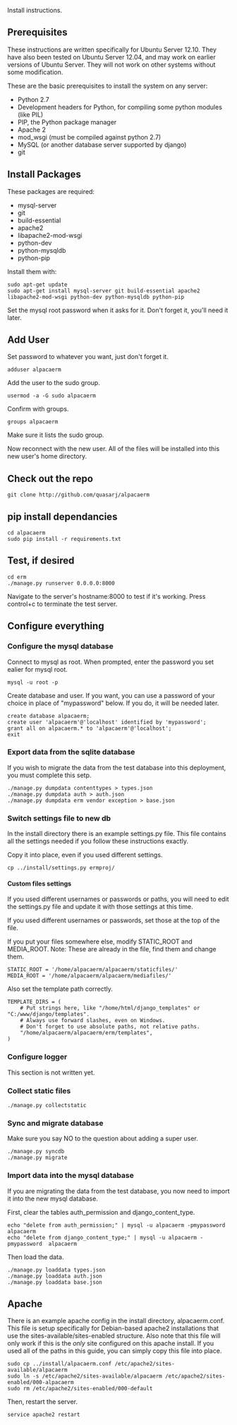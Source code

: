 Install instructions.

## Prerequisites
These instructions are written specifically for Ubuntu Server 12.10.
They have also been tested on Ubuntu Server 12.04, and may work on earlier
versions of Ubuntu Server. They will not work on other systems without 
some modification.


These are the basic prerequisites to install the system on any server:

* Python 2.7
* Development headers for Python, for compiling some python modules (like PIL)
* PIP, the Python package manager
* Apache 2
* mod_wsgi (must be compiled against python 2.7)
* MySQL (or another database server supported by django)
* git


## Install Packages

These packages are required:

* mysql-server
* git
* build-essential
* apache2
* libapache2-mod-wsgi
* python-dev
* python-mysqldb
* python-pip

Install them with:
```
sudo apt-get update
sudo apt-get install mysql-server git build-essential apache2 libapache2-mod-wsgi python-dev python-mysqldb python-pip
```

Set the mysql root password when it asks for it.
Don't forget it, you'll need it later.

## Add User

Set password to whatever you want, just don't forget it.
```
adduser alpacaerm
```

Add the user to the sudo group.
```
usermod -a -G sudo alpacaerm
```

Confirm with groups.
```
groups alpacaerm
```
Make sure it lists the sudo group.


Now reconnect with the new user. All of the files will be
installed into this new user's home directory.


## Check out the repo
```
git clone http://github.com/quasarj/alpacaerm
```

## pip install dependancies
```
cd alpacaerm
sudo pip install -r requirements.txt
```

## Test, if desired
```
cd erm
./manage.py runserver 0.0.0.0:8000
```

Navigate to the server's hostname:8000 to test if it's working.
Press control+c to terminate the test server.

## Configure everything

### Configure the mysql database
Connect to mysql as root. When prompted, enter the password you set ealier
for mysql root.
```
mysql -u root -p
```

Create database and user. If you want, you can use a password of your choice
in place of "mypassword" below. If you do, it will be needed later.
```
create database alpacaerm;
create user 'alpacaerm'@'localhost' identified by 'mypassword';
grant all on alpacaerm.* to 'alpacaerm'@'localhost';
exit
```

### Export data from the sqlite database
If you wish to migrate the data from the test database into this
deployment, you must complete this setp.

```
./manage.py dumpdata contenttypes > types.json
./manage.py dumpdata auth > auth.json
./manage.py dumpdata erm vendor exception > base.json
```


### Switch settings file to new db
In the install directory there is an example settings.py file.
This file contains all the settings needed if you follow these 
instructions exactly. 

Copy it into place, even if you used different settings.
```
cp ../install/settings.py ermproj/
```

#### Custom files settings
If you used different usernames or passwords
or paths, you will need to edit the settings.py file and 
update it with those settings at this time.

If you used different usernames or passwords, set those at the top of the file.

If you put your files somewhere else, modify STATIC_ROOT and MEDIA_ROOT.
Note: These are already in the file, find them and change them.
```
STATIC_ROOT = '/home/alpacaerm/alpacaerm/staticfiles/'
MEDIA_ROOT = '/home/alpacaerm/alpacaerm/mediafiles/'
```

Also set the template path correctly.
```
TEMPLATE_DIRS = (
    # Put strings here, like "/home/html/django_templates" or "C:/www/django/templates".
    # Always use forward slashes, even on Windows.
    # Don't forget to use absolute paths, not relative paths.
    "/home/alpacaerm/alpacaerm/erm/templates",
)
```

### Configure logger
This section is not written yet.

### Collect static files
```
./manage.py collectstatic
```

### Sync and migrate database
Make sure you say NO to the question about adding a super user.

```
./manage.py syncdb
./manage.py migrate
```


### Import data into the mysql database
If you are migrating the data from the test database, you now need to
import it into the new mysql database.

First, clear the tables auth_permission and django_content_type.
```
echo "delete from auth_permission;" | mysql -u alpacaerm -pmypassword alpacaerm
echo "delete from django_content_type;" | mysql -u alpacaerm -pmypassword  alpacaerm
```

Then load the data.
```
./manage.py loaddata types.json
./manage.py loaddata auth.json
./manage.py loaddata base.json
```

## Apache

There is an example apache config in the install directory, alpacaerm.conf.
This file is setup specifically for Debian-based apache2 installations
that use the sites-available/sites-enabled structure. Also note that this
file will only work if this is the *only* site configured on this apache
install. If you used all of the paths in this guide, you can simply
copy this file into place.

```
sudo cp ../install/alpacaerm.conf /etc/apache2/sites-available/alpacaerm
sudo ln -s /etc/apache2/sites-available/alpacaerm /etc/apache2/sites-enabled/000-alpacaerm
sudo rm /etc/apache2/sites-enabled/000-default
```

Then, restart the server.
```
service apache2 restart
```

